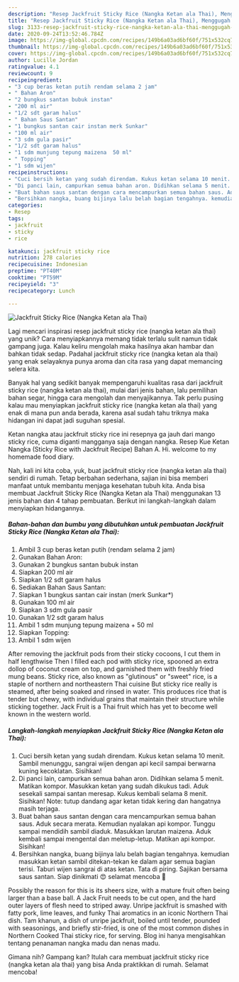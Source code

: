```yaml
---
description: "Resep Jackfruit Sticky Rice (Nangka Ketan ala Thai), Menggugah Selera"
title: "Resep Jackfruit Sticky Rice (Nangka Ketan ala Thai), Menggugah Selera"
slug: 3133-resep-jackfruit-sticky-rice-nangka-ketan-ala-thai-menggugah-selera
date: 2020-09-24T13:52:46.784Z
image: https://img-global.cpcdn.com/recipes/149b6a03ad6bf60f/751x532cq70/jackfruit-sticky-rice-nangka-ketan-ala-thai-foto-resep-utama.jpg
thumbnail: https://img-global.cpcdn.com/recipes/149b6a03ad6bf60f/751x532cq70/jackfruit-sticky-rice-nangka-ketan-ala-thai-foto-resep-utama.jpg
cover: https://img-global.cpcdn.com/recipes/149b6a03ad6bf60f/751x532cq70/jackfruit-sticky-rice-nangka-ketan-ala-thai-foto-resep-utama.jpg
author: Lucille Jordan
ratingvalue: 4.1
reviewcount: 9
recipeingredient:
- "3 cup beras ketan putih rendam selama 2 jam"
- " Bahan Aron"
- "2 bungkus santan bubuk instan"
- "200 ml air"
- "1/2 sdt garam halus"
- " Bahan Saus Santan"
- "1 bungkus santan cair instan merk Sunkar"
- "100 ml air"
- "3 sdm gula pasir"
- "1/2 sdt garam halus"
- "1 sdm munjung tepung maizena  50 ml"
- " Topping"
- "1 sdm wijen"
recipeinstructions:
- "Cuci bersih ketan yang sudah direndam. Kukus ketan selama 10 menit. Sambil menunggu, sangrai wijen dengan api kecil sampai berwarna kuning kecoklatan. Sisihkan!"
- "Di panci lain, campurkan semua bahan aron. Didihkan selama 5 menit. Matikan kompor. Masukkan ketan yang sudah dikukus tadi. Aduk sesekali sampai santan meresap. Kukus kembali selama 8 menit. Sisihkan! Note: tutup dandang agar ketan tidak kering dan hangatnya masih terjaga."
- "Buat bahan saus santan dengan cara mencampurkan semua bahan saus. Aduk secara merata. Kemudian nyalakan api kompor. Tunggu sampai mendidih sambil diaduk. Masukkan larutan maizena. Aduk kembali sampai mengental dan meletup-letup. Matikan api kompor. Sisihkan!"
- "Bersihkan nangka, buang bijinya lalu belah bagian tengahnya. kemudian masukkan ketan sambil ditekan-tekan ke dalam agar semua bagian terisi. Taburi wijen sangrai di atas ketan. Tata di piring. Sajikan bersama saus santan. Siap dinikmati 😍 selamat mencoba 🤗"
categories:
- Resep
tags:
- jackfruit
- sticky
- rice

katakunci: jackfruit sticky rice 
nutrition: 278 calories
recipecuisine: Indonesian
preptime: "PT40M"
cooktime: "PT59M"
recipeyield: "3"
recipecategory: Lunch

---
```



![Jackfruit Sticky Rice (Nangka Ketan ala Thai)](https://img-global.cpcdn.com/recipes/149b6a03ad6bf60f/751x532cq70/jackfruit-sticky-rice-nangka-ketan-ala-thai-foto-resep-utama.jpg)

Lagi mencari inspirasi resep jackfruit sticky rice (nangka ketan ala thai) yang unik? Cara menyiapkannya memang tidak terlalu sulit namun tidak gampang juga. Kalau keliru mengolah maka hasilnya akan hambar dan bahkan tidak sedap. Padahal jackfruit sticky rice (nangka ketan ala thai) yang enak selayaknya punya aroma dan cita rasa yang dapat memancing selera kita.

Banyak hal yang sedikit banyak mempengaruhi kualitas rasa dari jackfruit sticky rice (nangka ketan ala thai), mulai dari jenis bahan, lalu pemilihan bahan segar, hingga cara mengolah dan menyajikannya. Tak perlu pusing kalau mau menyiapkan jackfruit sticky rice (nangka ketan ala thai) yang enak di mana pun anda berada, karena asal sudah tahu triknya maka hidangan ini dapat jadi suguhan spesial.

Ketan nangka atau jackfruit sticky rice ini resepnya ga jauh dari mango sticky rice, cuma diganti mangganya saja dengan nangka. Resep Kue Ketan Nangka (Sticky Rice with Jackfruit Recipe) Bahan A. Hi. welcome to my homemade food diary.


Nah, kali ini kita coba, yuk, buat jackfruit sticky rice (nangka ketan ala thai) sendiri di rumah. Tetap berbahan sederhana, sajian ini bisa memberi manfaat untuk membantu menjaga kesehatan tubuh kita. Anda bisa membuat Jackfruit Sticky Rice (Nangka Ketan ala Thai) menggunakan 13 jenis bahan dan 4 tahap pembuatan. Berikut ini langkah-langkah dalam menyiapkan hidangannya.

<!--inarticleads1-->

##### Bahan-bahan dan bumbu yang dibutuhkan untuk pembuatan Jackfruit Sticky Rice (Nangka Ketan ala Thai):

1. Ambil 3 cup beras ketan putih (rendam selama 2 jam)
1. Gunakan  Bahan Aron:
1. Gunakan 2 bungkus santan bubuk instan
1. Siapkan 200 ml air
1. Siapkan 1/2 sdt garam halus
1. Sediakan  Bahan Saus Santan:
1. Siapkan 1 bungkus santan cair instan (merk Sunkar*)
1. Gunakan 100 ml air
1. Siapkan 3 sdm gula pasir
1. Gunakan 1/2 sdt garam halus
1. Ambil 1 sdm munjung tepung maizena + 50 ml
1. Siapkan  Topping:
1. Ambil 1 sdm wijen


After removing the jackfruit pods from their sticky cocoons, I cut them in half lengthwise Then I filled each pod with sticky rice, spooned an extra dollop of coconut cream on top, and garnished them with freshly fried mung beans. Sticky rice, also known as &#34;glutinous&#34; or &#34;sweet&#34; rice, is a staple of northern and northeastern Thai cuisine But sticky rice really is steamed, after being soaked and rinsed in water. This produces rice that is tender but chewy, with individual grains that maintain their structure while sticking together. Jack Fruit is a Thai fruit which has yet to become well known in the western world. 

<!--inarticleads2-->

##### Langkah-langkah menyiapkan Jackfruit Sticky Rice (Nangka Ketan ala Thai):

1. Cuci bersih ketan yang sudah direndam. Kukus ketan selama 10 menit. Sambil menunggu, sangrai wijen dengan api kecil sampai berwarna kuning kecoklatan. Sisihkan!
1. Di panci lain, campurkan semua bahan aron. Didihkan selama 5 menit. Matikan kompor. Masukkan ketan yang sudah dikukus tadi. Aduk sesekali sampai santan meresap. Kukus kembali selama 8 menit. Sisihkan! Note: tutup dandang agar ketan tidak kering dan hangatnya masih terjaga.
1. Buat bahan saus santan dengan cara mencampurkan semua bahan saus. Aduk secara merata. Kemudian nyalakan api kompor. Tunggu sampai mendidih sambil diaduk. Masukkan larutan maizena. Aduk kembali sampai mengental dan meletup-letup. Matikan api kompor. Sisihkan!
1. Bersihkan nangka, buang bijinya lalu belah bagian tengahnya. kemudian masukkan ketan sambil ditekan-tekan ke dalam agar semua bagian terisi. Taburi wijen sangrai di atas ketan. Tata di piring. Sajikan bersama saus santan. Siap dinikmati 😍 selamat mencoba 🤗


Possibly the reason for this is its sheers size, with a mature fruit often being larger than a base ball. A Jack Fruit needs to be cut open, and the hard outer layers of flesh need to striped away. Unripe jackfruit is smashed with fatty pork, lime leaves, and funky Thai aromatics in an iconic Northern Thai dish. Tam khanun, a dish of unripe jackfruit, boiled until tender, pounded with seasonings, and briefly stir-fried, is one of the most common dishes in Northern Cooked Thai sticky rice, for serving. Blog ini hanya mengisahkan tentang penanaman nangka madu dan nenas madu. 

Gimana nih? Gampang kan? Itulah cara membuat jackfruit sticky rice (nangka ketan ala thai) yang bisa Anda praktikkan di rumah. Selamat mencoba!
